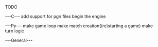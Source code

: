 TODO

---C---
add support for pgn files
begin the engine

---Py---
make game loop
make match creation((re)starting a game)
make turn logic



---General---

